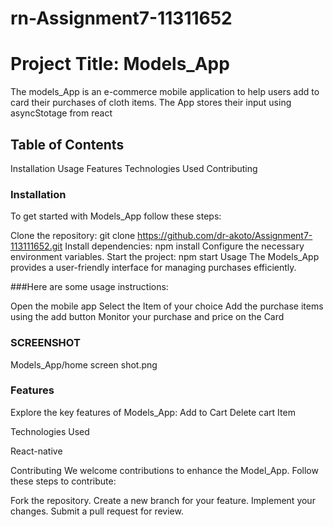 # rn-Assignment7-11311652 

# Project Title: Models_App
The models_App is an e-commerce mobile application to help users add to card their purchases of cloth items. The App stores their input using asyncStotage from react

## Table of Contents
Installation
Usage
Features
Technologies Used
Contributing



### Installation
To get started with Models_App follow these steps:

Clone the repository:
git clone https://github.com/dr-akoto/Assignment7-113111652.git
Install dependencies:
npm install
Configure the necessary environment variables.
Start the project:
npm start
Usage
The Models_App provides a user-friendly interface for managing purchases efficiently.

###Here are some usage instructions:

Open the mobile app
Select the Item of your choice 
Add the purchase items using the add button
Monitor your purchase and price on the Card 

### SCREENSHOT
Models_App/home screen shot.png

### Features
Explore the key features of Models_App:
Add to Cart
Delete cart Item


Technologies Used

React-native

Contributing
We welcome contributions to enhance the Model_App. Follow these steps to contribute:

Fork the repository.
Create a new branch for your feature.
Implement your changes.
Submit a pull request for review.
